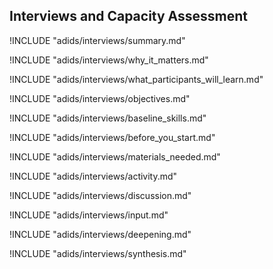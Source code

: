 

##  Interviews and Capacity Assessment

<!-- ![](content/images/interviews.png "") -->

!INCLUDE "adids/interviews/summary.md"

<!-- Why The Topic Matters -->

!INCLUDE "adids/interviews/why_it_matters.md"

<!--  What Participants Will Learn -->

!INCLUDE "adids/interviews/what_participants_will_learn.md"

<!-- Objectives {.sidebar} -->

!INCLUDE "adids/interviews/objectives.md"

<!-- Baseline Skills -->

!INCLUDE "adids/interviews/baseline_skills.md"

<!-- Before you Start -->

!INCLUDE "adids/interviews/before_you_start.md"

<!-- Materials Needed [stub] -->

!INCLUDE "adids/interviews/materials_needed.md"

<!--Activity [stub] {.activity} -->

!INCLUDE "adids/interviews/activity.md"

<!--Discussion [stub] -->

!INCLUDE "adids/interviews/discussion.md"

<!-- Input -->

!INCLUDE "adids/interviews/input.md"

<!-- Deepening -->

!INCLUDE "adids/interviews/deepening.md"

<!--Synthesis [stub] {.synthesis} -->

!INCLUDE "adids/interviews/synthesis.md"

